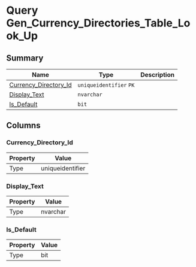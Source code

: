 # Query Gen_Currency_Directories_Table_Look_Up


## Summary

| Name | Type | Description |
| - | - | --- |
|[Currency_Directory_Id](#currency_directory_id)|`uniqueidentifier` `PK`||
|[Display_Text](#display_text)|`nvarchar` ||
|[Is_Default](#is_default)|`bit` ||

## Columns

### Currency_Directory_Id

| Property | Value |
| - | - |
|Type|uniqueidentifier|

### Display_Text

| Property | Value |
| - | - |
|Type|nvarchar|

### Is_Default

| Property | Value |
| - | - |
|Type|bit|


